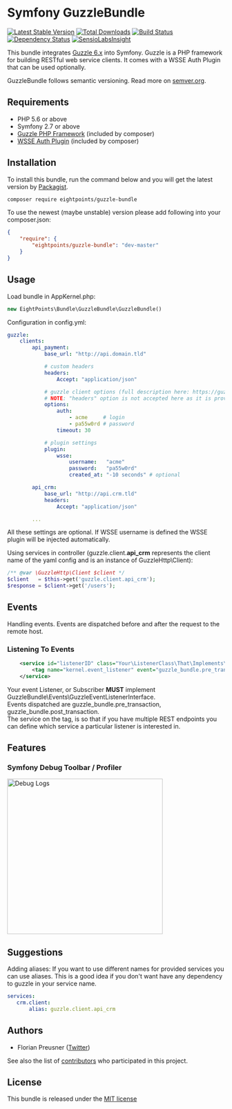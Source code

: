 # Symfony GuzzleBundle

[![Latest Stable Version](https://poser.pugx.org/eightpoints/guzzle-bundle/v/stable.png)](https://packagist.org/packages/eightpoints/guzzle-bundle) [![Total Downloads](https://poser.pugx.org/eightpoints/guzzle-bundle/downloads.png)](https://packagist.org/packages/eightpoints/guzzle-bundle) [![Build Status](https://travis-ci.org/8p/GuzzleBundle.svg)](https://travis-ci.org/8p/GuzzleBundle)
[![Dependency Status](https://www.versioneye.com/user/projects/579776a874848d004b926e3c/badge.svg?style=flat-square)](https://www.versioneye.com/user/projects/579776a874848d004b926e3c)
[![SensioLabsInsight](https://insight.sensiolabs.com/projects/5cf56080-9357-49a3-83b2-a3dd20a8a590/mini.png)](https://insight.sensiolabs.com/projects/5cf56080-9357-49a3-83b2-a3dd20a8a590)



This bundle integrates [Guzzle 6.x][1] into Symfony. Guzzle is a PHP framework for building RESTful web service clients.
It comes with a WSSE Auth Plugin that can be used optionally.

GuzzleBundle follows semantic versioning. Read more on [semver.org][2].

## Requirements
 - PHP 5.6 or above
 - Symfony 2.7 or above
 - [Guzzle PHP Framework][1] (included by composer)
 - [WSSE Auth Plugin][3] (included by composer)


## Installation
To install this bundle, run the command below and you will get the latest version by [Packagist][4].

``` bash
composer require eightpoints/guzzle-bundle
```

To use the newest (maybe unstable) version please add following into your composer.json:

``` json
{
    "require": {
        "eightpoints/guzzle-bundle": "dev-master"
    }
}
```


## Usage
Load bundle in AppKernel.php:
``` php
new EightPoints\Bundle\GuzzleBundle\GuzzleBundle()
```

Configuration in config.yml:
``` yaml
guzzle:
    clients:
        api_payment:
            base_url: "http://api.domain.tld"

            # custom headers
            headers:
                Accept: "application/json"

            # guzzle client options (full description here: https://guzzle.readthedocs.org/en/latest/request-options.html)
            # NOTE: "headers" option is not accepted here as it is provided as described above.
            options:
                auth:
                    - acme     # login
                    - pa55w0rd # password
                timeout: 30

            # plugin settings
            plugin:
                wsse:
                    username:   "acme"
                    password:   "pa55w0rd"
                    created_at: "-10 seconds" # optional

        api_crm:
            base_url: "http://api.crm.tld"
            headers:
                Accept: "application/json"

        ...
```
All these settings are optional. If WSSE username is defined the WSSE plugin will be injected automatically.

Using services in controller (guzzle.client.**api_crm** represents the client name of the yaml config and is an instance of GuzzleHttp\Client):
``` php
/** @var \GuzzleHttp\Client $client */
$client   = $this->get('guzzle.client.api_crm');
$response = $client->get('/users');
```

## Events
Handling events.  Events are dispatched before and after the request to the remote host.
### Listening To Events
```xml
    <service id="listenerID" class="Your\ListenerClass\That\Implements\GuzzleEventListenerInterface">  
        <tag name="kernel.event_listener" event="guzzle_bundle.pre_transaction" method="onPreTransaction" service="servicename"/>  
    </service>  
```

Your event Listener, or Subscriber **MUST** implement GuzzleBundle\Events\GuzzleEventListenerInterface.  
Events dispatched are guzzle_bundle.pre_transaction, guzzle_bundle.post_transaction.  
The service on the tag, is so that if you have multiple REST endpoints you can define which service a particular listener is interested in.

## Features
### Symfony Debug Toolbar / Profiler
<img src="/Resources/doc/img/debug_logs.png" alt="Debug Logs" title="Symfony Debug Toolbar - Guzzle Logs" style="width: 360px" />


## Suggestions
Adding aliases:
If you want to use different names for provided services you can use aliases. This is a good idea if you don't want
have any dependency to guzzle in your service name.
``` yaml
services:
   crm.client:
       alias: guzzle.client.api_crm
```


## Authors
 - Florian Preusner ([Twitter][5])

See also the list of [contributors][6] who participated in this project.


## License
This bundle is released under the [MIT license](Resources/meta/LICENSE)


[1]: http://guzzlephp.org/
[2]: http://semver.org/
[3]: https://github.com/8p/guzzle-wsse-plugin
[4]: https://packagist.org/packages/eightpoints/guzzle-bundle
[5]: http://twitter.com/floeH
[6]: https://github.com/8p/GuzzleBundle/graphs/contributors
